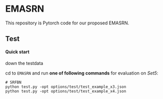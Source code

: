 # EMASRN
This repository is Pytorch code for our proposed EMASRN.

## Test

#### Quick start
down the testdata

cd to `EMASRN` and run **one of following commands** for evaluation on *Set5*:

   ```shell
   # SRFBN
   python test.py -opt options/test/test_example_x3.json
   python test.py -opt options/test/test_example_x4.json

